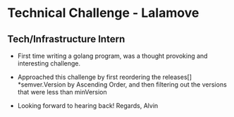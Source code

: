 # Technical Challenge - Lalamove
## Tech/Infrastructure Intern

* First time writing a golang program, was a thought provoking and interesting challenge.  
* Approached this challenge by first reordering the releases[] *semver.Version by Ascending Order, and then filtering out the versions that were less than minVersion

* Looking forward to hearing back! Regards, Alvin


